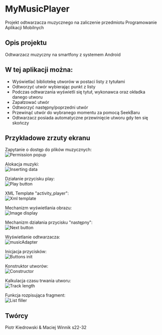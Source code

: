 # MyMusicPlayer
Projekt odtwarzacza muzycznego na zaliczenie przedmiotu Programowanie Aplikacji Mobilnych

## Opis projektu

Odtwarzacz muzyczny na smartfony z systemem Android

## W tej aplikacji można:
* Wyświetlać bibliotekę utworów w postaci listy z tytułami
* Odtworzyć utwór wybierając punkt z listy
* Podczas odtwarzania wyświetli się tytuł, wykonawca oraz okładka danego utworu
* Zapałzować utwór
* Odtworzyć następny/poprzedni utwór
* Przewinąć utwór do wybranego momentu za pomocą SeekBaru
* Odtwarzacz posiada automatyczne przewinięcie utworu gdy ten się skończy

## Przykładowe zrzuty ekranu

Zapytanie o dostęp do plików muzycznych: <br/>
![Permission popup](https://github.com/KiedrowskiPio/MyMusicPlayer/blob/master/MMPlayer%20screenshots/permission%20popup.png)

Alokacja muzyki: <br/>
![Inserting data](https://github.com/KiedrowskiPio/MyMusicPlayer/blob/master/MMPlayer%20screenshots/Alokacja%20danych.png)

Działanie przycisku play: <br/>
![Play button](https://github.com/KiedrowskiPio/MyMusicPlayer/blob/master/MMPlayer%20screenshots/play%20button.png)

XML Template "activity_player": <br/>
![Xml template](https://github.com/KiedrowskiPio/MyMusicPlayer/blob/master/MMPlayer%20screenshots/player%20template.png)

Mechanizm wyświetlania obrazu: <br/>
![Image display](https://github.com/KiedrowskiPio/MyMusicPlayer/blob/master/MMPlayer%20screenshots/wyświetlanie%20obrazu.png)

Mechanizm działania przycisku "następny": <br/>
![Next button](https://github.com/KiedrowskiPio/MyMusicPlayer/blob/master/MMPlayer%20screenshots/nextbtnClick.png)

Wyświetlanie odtwarzacza: <br/>
![musicAdapter](https://github.com/KiedrowskiPio/MyMusicPlayer/blob/master/MMPlayer%20screenshots/Alokacja%20danych.png)

Inicjacja przycisków: <br/>
![Buttons init](https://github.com/KiedrowskiPio/MyMusicPlayer/blob/master/MMPlayer%20screenshots/all%20buttons.png)

Konstruktor utworów: <br/>
![Constructor](https://github.com/KiedrowskiPio/MyMusicPlayer/blob/master/MMPlayer%20screenshots/konstruktor.png)

Kalkulacja czasu trwania utworu: <br/>
![Track length](https://github.com/KiedrowskiPio/MyMusicPlayer/blob/master/MMPlayer%20screenshots/kalkulacja%20długości%20utworu.png)

Funkcja rozpisująca fragment: <br/>
![List filler](https://github.com/KiedrowskiPio/MyMusicPlayer/blob/master/MMPlayer%20screenshots/funkcja%20rozpisująca%20fragment.png)

## Twórcy
Piotr Kiedrowski & Maciej Winnik s22-32
